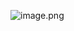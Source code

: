 ![image.png](https://upload-images.jianshu.io/upload_images/6393906-6827c6e2e2a3b921.png?imageMogr2/auto-orient/strip%7CimageView2/2/w/1240)
